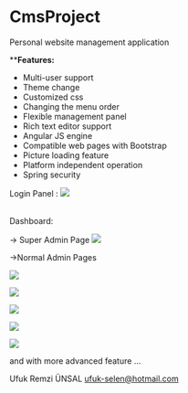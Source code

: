 # CmsProject
Personal website management application


****Features:**

- 	Multi-user support
- 	Theme change
- 	Customized css
- 	Changing the menu order
- 	Flexible management panel
- 	Rich text editor support
- 	Angular JS engine
- 	Compatible web pages with Bootstrap
- 	Picture loading feature
- 	Platform independent operation
-	Spring security

Login Panel : 
[![](https://i.imgyukle.com/2019/06/28/kmS4hR.png)](#)
<br><br>

Dashboard:


-> Super Admin Page
[![](https://i.imgyukle.com/2019/06/28/kmSbrc.png)](#)

->Normal Admin Pages

[![](https://i.imgyukle.com/2019/06/28/kmSFGQ.png)](#)

[![](https://i.imgyukle.com/2019/06/28/kmS0qq.png)](#)

[![](https://i.imgyukle.com/2019/06/28/kmS68e.png)](#)

[![](https://i.imgyukle.com/2019/06/28/kmSwNP.md.png)](#)

[![](https://i.imgyukle.com/2019/06/28/kmS77Y.png)](#)


and with more advanced feature ...

Ufuk Remzi ÜNSAL
ufuk-selen@hotmail.com



